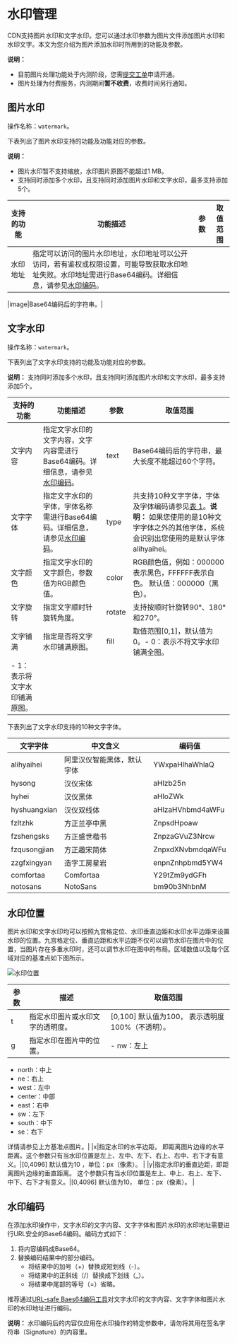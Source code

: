 # 水印管理

CDN支持图片水印和文字水印。您可以通过水印参数为图片文件添加图片水印和水印文字。本文为您介绍为图片添加水印时所用到的功能及参数。

**说明：**

-   目前图片处理功能处于内测阶段，您需[提交工单](https://selfservice.console.aliyun.com/ticket/createIndex)申请开通。
-   图片处理为付费服务，内测期间**暂不收费**，收费时间另行通知。

## 图片水印

操作名称：`watermark`。

下表列出了图片水印支持的功能及功能对应的参数。

**说明：**

-   图片水印暂不支持缩放，水印图片原图不能超过1 MB。
-   支持同时添加多个水印，且支持同时添加图片水印和文字水印，最多支持添加5个。

|支持的功能|功能描述|参数|取值范围|
|-----|----|--|----|
|水印地址|指定可以访问的图片水印地址，水印地址可以公开访问，若有鉴权或权限设置，可能导致获取水印地址失败。水印地址需进行Base64编码。详细信息，请参见[水印编码](#section_xlb_u1r_uk2)。

|image|Base64编码后的字符串。|

## 文字水印

操作名称：`watermark`。

下表列出了文字水印支持的功能及功能对应的参数。

**说明：** 支持同时添加多个水印，且支持同时添加图片水印和文字水印，最多支持添加5个。

|支持的功能|功能描述|参数|取值范围|
|-----|----|--|----|
|文字内容|指定文字水印的文字内容，文字内容需进行Base64编码。详细信息，请参见[水印编码](#section_xlb_u1r_uk2)。|text|Base64编码后的字符串，最大长度不能超过60个字符。|
|文字字体|指定文字水印的字体，字体名称需进行Base64编码。详细信息，请参见[水印编码](#section_xlb_u1r_uk2)。|type|共支持10种文字字体，字体及字体编码请参见[表 1](#table_34s_n6t_ufa)。**说明：** 如果您使用的是10种文字字体之外的其他字体，系统会识别出您使用的是默认字体alihyaihei。 |
|文字颜色|指定文字水印的文字颜色，参数值为RGB颜色值。|color|RGB颜色值，例如：000000表示黑色，FFFFFF表示白色。 默认值：000000（黑色）。 |
|文字旋转|指定文字顺时针旋转角度。|rotate|支持按顺时针旋转90°、180°和270°。|
|文字铺满|指定是否将文字水印铺满原图。|fill|取值范围\[0,1\]，默认值为0。-   0：表示不将文字水印铺满全图。
-   1：表示将文字水印铺满原图。 |

下表列出了文字水印支持的10种文字字体。

|文字字体|中文含义|编码值|
|----|----|---|
|alihyaihei|阿里汉仪智能黑体，默认字体|YWxpaHlhaWhlaQ|
|hysong|汉仪宋体|aHlzb25n|
|hyhei|汉仪黑体|aHloZWk|
|hyshuangxian|汉仪双线体|aHlzaHVhbmd4aWFu|
|fzltzhk|方正兰亭中黑|ZnpsdHpoaw|
|fzshengsks|方正盛世楷书|ZnpzaGVuZ3Nrcw|
|fzqusongjian|方正趣宋简体|ZnpxdXNvbmdqaWFu|
|zzgfxingyan|造字工房星岩|enpnZnhpbmd5YW4|
|comfortaa|Comfortaa|Y29tZm9ydGFh|
|notosans|NotoSans|bm90b3NhbnM|

## 水印位置

图片水印和文字水印均可以按照九宫格定位、水印垂直边距和水印水平边距来设置水印的位置。九宫格定位、垂直边距和水平边距不仅可以调节水印在图片中的位置，当图片存在多重水印时，还可以调节水印在图中的布局。区域数值以及每个区域对应的基准点如下图所示。

![水印位置](https://static-aliyun-doc.oss-accelerate.aliyuncs.com/assets/img/zh-CN/7375876061/p186559.png)

|参数|描述|取值范围|
|--|--|----|
|t|指定水印图片或水印文字的透明度。|\[0,100\] 默认值为100， 表示透明度100%（不透明）。 |
|g|指定水印在图片中的位置。|-   nw：左上
-   north：中上
-   ne：右上
-   west：左中
-   center：中部
-   east：右中
-   sw：左下
-   south：中下
-   se：右下

详情请参见上方基准点图片。|
|x|指定水印的水平边距， 即距离图片边缘的水平距离。这个参数只有当水印位置是左上、左中、左下、右上、右中、右下才有意义。|\[0,4096\] 默认值为10 ，单位：px（像素）。 |
|y|指定水印的垂直边距，即距离图片边缘的垂直距离。 这个参数只有当水印位置是左上、中上、右上、左下、中下、右下才有意义。|\[0,4096\] 默认值为10， 单位：px（像素）。 |

## 水印编码

在添加水印操作中，文字水印的文字内容、文字字体和图片水印的水印地址需要进行URL安全的Base64编码。编码方式如下：

1.  将内容编码成Base64。
2.  替换编码结果中的部分编码。
    -   将结果中的加号（+）替换成短划线（-）。
    -   将结果中的正斜线（/）替换成下划线（\_）。
    -   将结果中尾部的等号（=）省略。

推荐通过[URL-safe Baes64编码工具](https://simplycalc.com/base64url-encode.php)对文字水印的文字内容、文字字体和图片水印的水印地址进行编码。

**说明：** 水印编码后的内容仅应用在水印操作的特定参数中，请勿将其用在签名字符串（Signature）的内容里。

